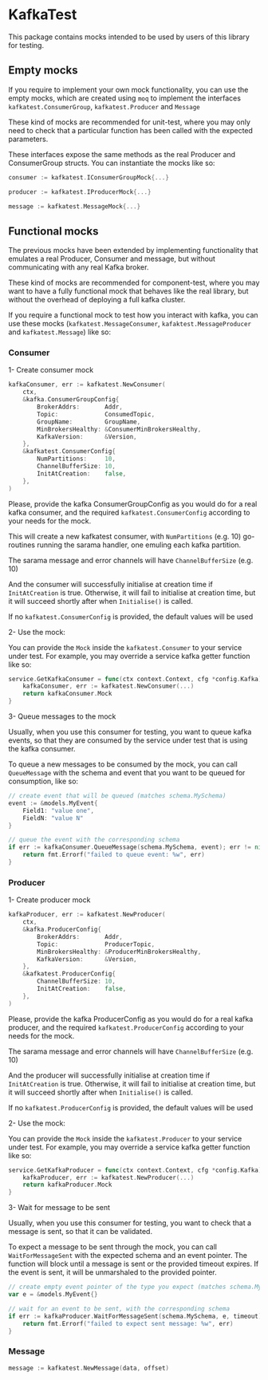 # KafkaTest

This package contains mocks intended to be used by users of this library for testing.

## Empty mocks

If you require to implement your own mock functionality, you can use the empty mocks, which are created using `moq` to implement the interfaces `kafkatest.ConsumerGroup`, `kafkatest.Producer` and `Message`

These kind of mocks are recommended for unit-test, where you may only need to check that a particular function has been called with the expected parameters.

These interfaces expose the same methods as the real Producer and ConsumerGroup structs.
You can instantiate the mocks like so:

```go
consumer := kafkatest.IConsumerGroupMock{...}
```

```go
producer := kafkatest.IProducerMock{...}
```

```go
message := kafkatest.MessageMock{...}
```

## Functional mocks

The previous mocks have been extended by implementing functionality that emulates a real Producer, Consumer and message, but without communicating with any real Kafka broker.

These kind of mocks are recommended for component-test, where you may want to have a fully functional mock that behaves like the real library, but without the overhead of deploying a full kafka cluster.

If you require a functional mock to test how you interact with kafka, you can use these mocks (`kafkatest.MessageConsumer`, `kafaktest.MessageProducer` and `kafkatest.Message`) like so:

### Consumer

1- Create consumer mock

```go
kafkaConsumer, err := kafkatest.NewConsumer(
    ctx,
    &kafka.ConsumerGroupConfig{
        BrokerAddrs:       Addr,
        Topic:             ConsumedTopic,
        GroupName:         GroupName,
        MinBrokersHealthy: &ConsumerMinBrokersHealthy,
        KafkaVersion:      &Version,
    },
    &kafkatest.ConsumerConfig{
        NumPartitions:     10,
        ChannelBufferSize: 10,
		InitAtCreation:    false,
	},
)
```

Please, provide the kafka ConsumerGroupConfig as you would do for a real kafka consumer, and the required `kafkatest.ConsumerConfig` according to your needs for the mock.

This will create a new kafkatest consumer, with `NumPartitions` (e.g. 10) go-routines running the sarama handler, one emuling each kafka partition.

The sarama message and error channels will have `ChannelBufferSize` (e.g. 10)

And the consumer will successfully initialise at creation time if `InitAtCreation` is true. Otherwise, it will fail to initialise at creation time, but it will succeed shortly after when `Initialise()` is called.

If no `kafkatest.ConsumerConfig` is provided, the default values will be used


2- Use the mock:

You can provide the `Mock` inside the `kafkatest.Consumer` to your service under test. For example, you may override a service kafka getter function like so:

```go
service.GetKafkaConsumer = func(ctx context.Context, cfg *config.Kafka) (kafka.IConsumerGroup, error) {
    kafkaConsumer, err := kafkatest.NewConsumer(...)
    return kafkaConsumer.Mock
}
```

3- Queue messages to the mock

Usually, when you use this consumer for testing, you want to queue kafka events, so that they are consumed by the service under test that is using the kafka consumer.

To queue a new messages to be consumed by the mock, you can call `QueueMessage` with the schema and event that you want to be queued for consumption, like so:

```go
// create event that will be queued (matches schema.MySchema)
event := &models.MyEvent{
    Field1: "value one",
    FieldN: "value N"
}

// queue the event with the corresponding schema
if err := kafkaConsumer.QueueMessage(schema.MySchema, event); err != nil {
	return fmt.Errorf("failed to queue event: %w", err)
}
```

### Producer

1- Create producer mock

```go
kafkaProducer, err := kafkatest.NewProducer(
    ctx,
    &kafka.ProducerConfig{
        BrokerAddrs:       Addr,
        Topic:             ProducerTopic,
        MinBrokersHealthy: &ProducerMinBrokersHealthy,
        KafkaVersion:      &Version,
    },
    &kafkatest.ProducerConfig{
        ChannelBufferSize: 10,
		InitAtCreation:    false,
	},
)
```

Please, provide the kafka ProducerConfig as you would do for a real kafka producer, and the required `kafkatest.ProducerConfig` according to your needs for the mock.

The sarama message and error channels will have `ChannelBufferSize` (e.g. 10)

And the producer will successfully initialise at creation time if `InitAtCreation` is true. Otherwise, it will fail to initialise at creation time, but it will succeed shortly after when `Initialise()` is called.

If no `kafkatest.ProducerConfig` is provided, the default values will be used

2- Use the mock:

You can provide the `Mock` inside the `kafkatest.Producer` to your service under test. For example, you may override a service kafka getter function like so:

```go
service.GetKafkaProducer = func(ctx context.Context, cfg *config.Kafka) (kafka.IProducer, error) {
    kafkaProducer, err := kafkatest.NewProducer(...)
    return kafkaProducer.Mock
}
```

3- Wait for message to be sent

Usually, when you use this consumer for testing, you want to check that a message is sent, so that it can be validated.

To expect a message to be sent through the mock, you can call `WaitForMessageSent` with the expected schema and an event pointer. The function will block until a message is sent or the provided timeout expires. If the event is sent, it will be unmarshaled to the provided pointer.

```go
// create empty event pointer of the type you expect (matches schema.MySchema)
var e = &models.MyEvent{}

// wait for an event to be sent, with the corresponding schema
if err := kafkaProducer.WaitForMessageSent(schema.MySchema, e, timeout); err != nil {
	return fmt.Errorf("failed to expect sent message: %w", err)
}
```

### Message

```go
message := kafkatest.NewMessage(data, offset)
```
